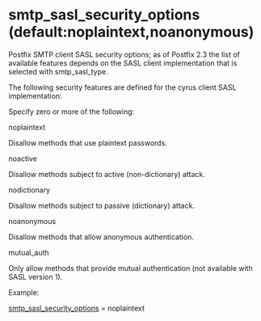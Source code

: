 # smtp_sasl_security_options (default:noplaintext,noanonymous) 

 Postfix SMTP client SASL security options; as of Postfix 2.3
the list of available
features depends on the SASL client implementation that is selected
with smtp_sasl_type.  

 The following security features are defined for the cyrus
client SASL implementation: 


Specify zero or more of the following:




noplaintext

Disallow methods that use plaintext passwords. 

noactive

Disallow methods subject to active (non-dictionary) attack.


nodictionary

Disallow methods subject to passive (dictionary) attack. 

noanonymous

Disallow methods that allow anonymous authentication. 

mutual_auth

Only allow methods that provide mutual authentication (not
available with SASL version 1). 




Example:



<a href="postconf.5.html#smtp_sasl_security_options">smtp_sasl_security_options</a> = noplaintext



